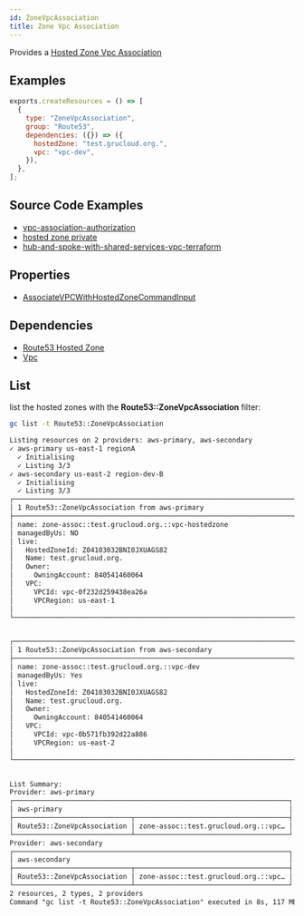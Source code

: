 ```yaml
---
id: ZoneVpcAssociation
title: Zone Vpc Association
---
```


Provides a [Hosted Zone Vpc Association](https://console.aws.amazon.com/route53/v2/home#Dashboard)

## Examples

```js
exports.createResources = () => [
  {
    type: "ZoneVpcAssociation",
    group: "Route53",
    dependencies: ({}) => ({
      hostedZone: "test.grucloud.org.",
      vpc: "vpc-dev",
    }),
  },
];
```

## Source Code Examples

- [vpc-association-authorization](https://github.com/grucloud/grucloud/tree/main/examples/aws/Route53/vpc-association-authorization)
- [hosted zone private](https://github.com/grucloud/grucloud/tree/main/examples/aws/Route53/hostedzone-private)
- [hub-and-spoke-with-shared-services-vpc-terraform](https://github.com/grucloud/grucloud/tree/main/examples/aws/aws-samples/hub-and-spoke-with-shared-services-vpc-terraform)

## Properties

- [AssociateVPCWithHostedZoneCommandInput](https://docs.aws.amazon.com/AWSJavaScriptSDK/v3/latest/clients/client-route-53/interfaces/associatevpcwithhostedzonecommandinput.html)

## Dependencies

- [Route53 Hosted Zone](./HostedZone.md)
- [Vpc](../EC2/Vpc.md)

## List

list the hosted zones with the **Route53::ZoneVpcAssociation** filter:

```sh
gc list -t Route53::ZoneVpcAssociation
```

```txt
Listing resources on 2 providers: aws-primary, aws-secondary
✓ aws-primary us-east-1 regionA
  ✓ Initialising
  ✓ Listing 3/3
✓ aws-secondary us-east-2 region-dev-B
  ✓ Initialising
  ✓ Listing 3/3
┌─────────────────────────────────────────────────────────────────────┐
│ 1 Route53::ZoneVpcAssociation from aws-primary                      │
├─────────────────────────────────────────────────────────────────────┤
│ name: zone-assoc::test.grucloud.org.::vpc-hostedzone                │
│ managedByUs: NO                                                     │
│ live:                                                               │
│   HostedZoneId: Z04103032BNI0JXUAGS82                               │
│   Name: test.grucloud.org.                                          │
│   Owner:                                                            │
│     OwningAccount: 840541460064                                     │
│   VPC:                                                              │
│     VPCId: vpc-0f232d259438ea26a                                    │
│     VPCRegion: us-east-1                                            │
│                                                                     │
└─────────────────────────────────────────────────────────────────────┘


┌─────────────────────────────────────────────────────────────────────┐
│ 1 Route53::ZoneVpcAssociation from aws-secondary                    │
├─────────────────────────────────────────────────────────────────────┤
│ name: zone-assoc::test.grucloud.org.::vpc-dev                       │
│ managedByUs: Yes                                                    │
│ live:                                                               │
│   HostedZoneId: Z04103032BNI0JXUAGS82                               │
│   Name: test.grucloud.org.                                          │
│   Owner:                                                            │
│     OwningAccount: 840541460064                                     │
│   VPC:                                                              │
│     VPCId: vpc-0b571fb392d22a886                                    │
│     VPCRegion: us-east-2                                            │
│                                                                     │
└─────────────────────────────────────────────────────────────────────┘


List Summary:
Provider: aws-primary
┌────────────────────────────────────────────────────────────────────┐
│ aws-primary                                                        │
├─────────────────────────────┬──────────────────────────────────────┤
│ Route53::ZoneVpcAssociation │ zone-assoc::test.grucloud.org.::vpc… │
└─────────────────────────────┴──────────────────────────────────────┘
Provider: aws-secondary
┌────────────────────────────────────────────────────────────────────┐
│ aws-secondary                                                      │
├─────────────────────────────┬──────────────────────────────────────┤
│ Route53::ZoneVpcAssociation │ zone-assoc::test.grucloud.org.::vpc… │
└─────────────────────────────┴──────────────────────────────────────┘
2 resources, 2 types, 2 providers
Command "gc list -t Route53::ZoneVpcAssociation" executed in 8s, 117 MB
```

